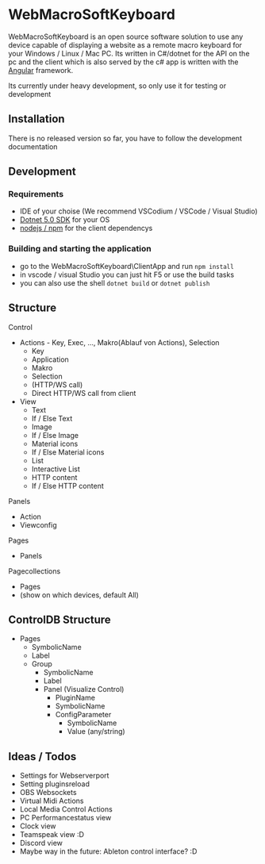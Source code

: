 # WebMacroSoftKeyboard

WebMacroSoftKeyboard is an open source software solution to use any device capable of displaying a website as a remote macro keyboard for your Windows / Linux / Mac PC.
Its written in C#/dotnet for the API on the pc and the client which is also served by the c# app is written with the [Angular](angular.io) framework.

Its currently under heavy development, so only use it for testing or development

## Installation

There is no released version so far, you have to follow the development documentation


## Development

### Requirements

* IDE of your choise (We recommend VSCodium / VSCode / Visual Studio)
* [Dotnet 5.0 SDK](https://dotnet.microsoft.com/download/dotnet/5.0) for your OS
* [nodejs / npm](https://docs.npmjs.com/downloading-and-installing-node-js-and-npm) for the client dependencys

### Building and starting the application
* go to the WebMacroSoftKeyboard\ClientApp and run `npm install`
* in vscode / visual Studio you can just hit F5 or use the build tasks
* you can also use the shell `dotnet build` or `dotnet publish`

## Structure

Control
- Actions - Key, Exec, ..., Makro(Ablauf von Actions), Selection
    - Key
    - Application
    - Makro
    - Selection
    - (HTTP/WS call)
    - Direct HTTP/WS call from client
- View
    - Text
    - If / Else Text
    - Image
    - If / Else Image
    - Material icons
    - If / Else Material icons
    - List
    - Interactive List
    - HTTP content
    - If / Else HTTP content

Panels
- Action
- Viewconfig

Pages
- Panels

Pagecollections
- Pages
- (show on which devices, default All)


## ControlDB Structure
* Pages
    - SymbolicName
    - Label
    * Group
        - SymbolicName
        - Label
        * Panel (Visualize Control)
            - PluginName
            - SymbolicName
            * ConfigParameter
                - SymbolicName
                - Value (any/string)




## Ideas / Todos

* Settings for Webserverport
* Setting pluginsreload
* OBS Websockets
* Virtual Midi Actions
* Local Media Control Actions
* PC Performancestatus view
* Clock view
* Teamspeak view :D
* Discord view 
* Maybe way in the future: Ableton control interface? :D







